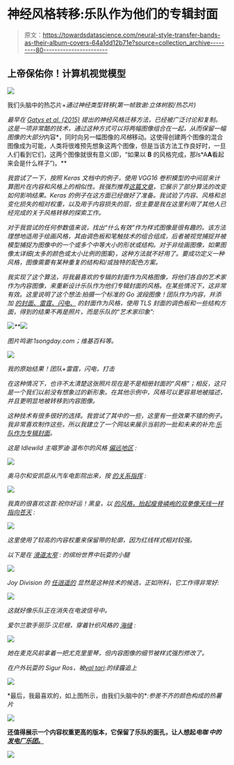 # 神经风格转移:乐队作为他们的专辑封面

> 原文：<https://towardsdatascience.com/neural-style-transfer-bands-as-their-album-covers-64a1dd12b71e?source=collection_archive---------80----------------------->

## 上帝保佑你！计算机视觉模型

![](img/586a562dbd06df5c70027a8d27d4e03c.png)

我们头脑中的热芯片+*通过神经类型转移(第一帧致谢:立体树胶/热芯片)*

*最早在 [Gatys et al. (2015)](https://arxiv.org/abs/1508.06576) 提出的神经风格迁移方法，已经被广泛讨论和复制。这是一项非常酷的技术，通过这种方式可以将两幅图像组合在一起，从而保留一幅图像的大部分*内容*，同时向另一幅图像的*风格*移动。这使得创建两个图像的混合图像成为可能，人类将很难预先想象这两个图像，但是当该方法工作良好时，一旦人们看到它们，这两个图像就很有意义(即，“如果以 **B** 的风格完成，那*I*s*A**A**看起来会是什么样子”)。**

*我尝试了一下，按照 Keras 文档中的例子，使用 VGG16 卷积模型的中间层来计算图片在内容和风格上的相似性。我强烈推荐[这篇文章](/how-to-get-beautiful-results-with-neural-style-transfer-75d0c05d6489)，它展示了部分算法的改变如何影响结果。Keras 的例子在这方面已经做好了准备。我试验了内容、风格和总变化损失的相对权重，以及用于内容损失的层，但主要是我在这里利用了其他人已经完成的关于风格转移的探索工作。*

*对于我尝试的任何参数值来说，找出“什么有效”作为样式图像是很有趣的。该方法理想地适用于绘画风格，其由调色板和笔触技术的组合组成，后者被视觉捕捉并被模型捕捉为图像中的一个或多个中等大小的形状或结构。对于非绘画图像，如果图像太详细(太多的颜色或太小比例的图案)，这种方法就不好用了。要成功定义一种风格，图像需要有某种重复的结构和/或独特的配色方案。*

*我实现了这个算法，将我最喜欢的专辑的封面作为风格图像，将他们各自的艺术家作为内容图像，来重新设计乐队作为他们专辑封面的风格。在某些情况下，这非常有效。这里说明了这个想法:拍摄一个标准的 Go 波段图像！团队作为内容，并添加 [*的封面、雷霆、闪电、*](https://en.wikipedia.org/wiki/Thunder,_Lightning,_Strike) 的封面作为风格，使用 *TLS* 封面的调色板和一些结构方面，得到的结果不再是照片，而是乐队的“艺术家印象”:*

*![](img/1eda592e630269ae19a3fe65b55889bc.png)**![](img/eef9581fbfbb1c4b1156af39844cc154.png)*

*图片鸣谢:1songday.com；维基百科等。*

*![](img/ab0cec6ceda2d63e1c9b6633fbaf8929.png)*

*我的原始结果！团队+雷霆，闪电，打击*

*在这种情况下，也许不太清楚这张照片现在是不是相册封面的“风格”；相反，这只是一个我们以前没有想象过的新形象。在其他示例中，风格可以更容易地被描述，并且更明显地被转移到内容图像。*

*这种技术有很多很好的选择。我尝试了其中的一些，这里有一些效果不错的例子。我非常喜欢制作这些，所以我建立了一个网站来展示当前的一批和未来的补充:[乐队作为专辑封面](http://www.bandsasalbumcovers.com)。*

*这是 Idlewild 主唱罗迪·温布尔的风格 [*偏远地区*](https://en.wikipedia.org/wiki/The_Remote_Part) :*

*![](img/993f9c5d25eb6ec596750f58d9e56012.png)*

*奥马尔和安凯臣从汽车电影院出来，按 [*的关系指挥*](https://en.wikipedia.org/wiki/Relationship_of_Command) *:**

*![](img/ee5a6b2a5648f12ef360e3dabf7f7902.png)*

*我真的很喜欢这首:祝你好运！黑皇，以 [*的风格，抬起瘦骨嶙峋的双拳像天线一样指向苍天*](https://en.wikipedia.org/wiki/Lift_Your_Skinny_Fists_Like_Antennas_to_Heaven) *:**

*![](img/ed127779adadb67bbf2d7cf0eb045737.png)*

*这里使用了较高的内容权重来保留带的轮廓，因为红线样式相对较强。*

*以下是在 [*滑道太窄*](https://en.wikipedia.org/wiki/Chutes_Too_Narrow) *:* 的缤纷世界中玩耍的小腿*

*![](img/eca4780f486b624119617a647426f130.png)*

*Joy Division 的 [*任逍遥的*](https://en.wikipedia.org/wiki/Unknown_Pleasures) 显然是这种技术的候选，正如所料，它工作得非常好:*

*![](img/09edd6e2a7c7455b2ddb62bb7e4082fd.png)*

*这就好像乐队正在消失在电波信号中。*

*爱尔兰歌手丽莎·汉尼根，穿着针织风格的 [*海缝*](https://en.wikipedia.org/wiki/Sea_Sew) *:**

*![](img/dcce53b416828eb27ea20d886c9bfd02.png)*

*她在麦克风前拿着一把尤克里里琴，但内容图像的细节被样式强烈修改了。*

*在户外玩耍的 Sigur Ros，被[*val tari*](https://en.wikipedia.org/wiki/Valtari)*:*的绿霾追上*

*![](img/af04bf8201dab9801b8180be6eae6771.png)*

*最后，我最喜欢的，如上图所示，由我们头脑中的[](https://www.dominomusic.com/releases/hot-chip/in-our-heads/cd)**:*参差不齐的颜色构成的热薯片**

**![](img/ca7474d2cc139cb229d7beee0a62358f.png)**

**还值得展示一个内容权重更高的版本，它保留了乐队的面孔，让人想起*电咖* *中的[发电厂乐团。](https://www.hubertart.net/kraftwerk/5lk499k1i8nnpi8qhv5du91z9o4mmd)***

**![](img/f9e85bc3fc560932c802fc8e5cb19646.png)**